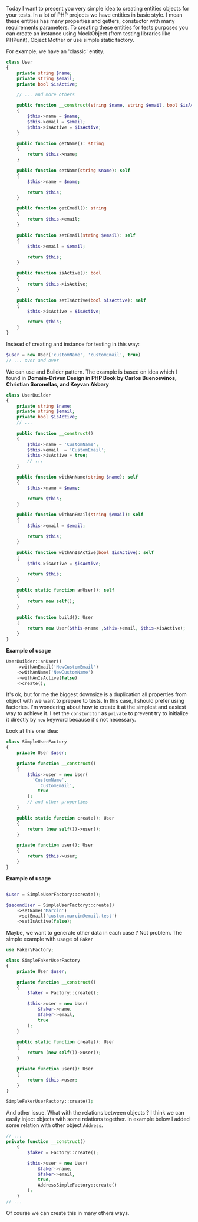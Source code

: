 Today I want to present you very simple idea to creating entities objects for your tests. 
In a lot of PHP projects we have entities in basic style. I mean these entities has many properties and getters, 
constuctor with many requirements parameters. To creating these entities for tests purposes you can create an
instance using MockObject (from testing libraries like PHPunit), Object Mother or use simple static factory. 

For example, we have an 'classic' entity. 

```php
class User
{
    private string $name;
    private string $email;
    private bool $isActive;

    // ... and more others

    public function __construct(string $name, string $email, bool $isActive)
    {
        $this->name = $name;
        $this->email = $email;
        $this->isActive = $isActive;
    }

    public function getName(): string
    {
        return $this->name;
    }

    public function setName(string $name): self
    {
        $this->name = $name;

        return $this;
    }

    public function getEmail(): string
    {
        return $this->email;
    }

    public function setEmail(string $email): self
    {
        $this->email = $email;

        return $this;
    }

    public function isActive(): bool
    {
        return $this->isActive;
    }

    public function setIsActive(bool $isActive): self
    {
        $this->isActive = $isActive;

        return $this;
    }
}
```

Instead of creating and instance for testing in this way:
```php 
$user = new User('customName', 'customEmail', true)
// ... over and over

```

We can use and Builder pattern. The example is based on idea which I found in
**Domain-Driven Design in PHP Book by Carlos Buenosvinos, Christian Soronellas, and Keyvan Akbary**

```php
class UserBuilder
{
    private string $name;
    private string $email;
    private bool $isActive;
    // ...
    
    public function __construct()
    {
        $this->name = 'CustomName';
        $this->email  = 'CustomEmail';
        $this->isActive = true;
        // ... 
    }

    public function withAnName(string $name): self
    {
        $this->name = $name;

        return $this;
    }

    public function withAnEmail(string $email): self
    {
        $this->email = $email;

        return $this;
    }

    public function withAnIsActive(bool $isActive): self
    {
        $this->isActive = $isActive;

        return $this;
    }

    public static function anUser(): self
    {
        return new self();
    }

    public function build(): User
    {
        return new User($this->name ,$this->email, $this->isActive);
    }
}
```
__Example of usage__

```php
UserBuilder::anUser()
    ->withAnEmail('NewCustomEmail')
    ->withAnName('NewCustomName')
    ->withAnIsActive(false)
    ->create();
```

It's ok, but for me the biggest downsize is a duplication all properties from object with we want to prepare to tests. In this case, I should prefer using factories. I'm wondering about how to create
it at the simplest and easiest way to achieve it. I set the `consturctor` as `private` to prevent
try to initialize it directly by `new` keyword because it's not necessary.

Look at this one idea:

```php 
class SimpleUserFactory
{
    private User $user;

    private function __construct()
    {
        $this->user = new User(
          'CustomName',
            'CustomEmail',
            true
        );
        // and other properties
    }

    public static function create(): User
    {
        return (new self())->user();
    }

    private function user(): User
    {
        return $this->user;
    }
}
```
__Example of usage__
```php

$user = SimpleUserFactory::create();

$secondUser = SimpleUserFactory::create()
    ->setName('Marcin')
    ->setEmail('custom.marcin@email.test')
    ->setIsActive(false);
```

Maybe, we want to generate other data in each case ? Not problem. The simple example with usage
of `Faker` 

```php
use Faker\Factory;

class SimpleFakerUserFactory
{
    private User $user;

    private function __construct()
    {
        $faker = Factory::create();

        $this->user = new User(
            $faker->name,
            $faker->email,
            true
        );
    }

    public static function create(): User
    {
        return (new self())->user();
    }

    private function user(): User
    {
        return $this->user;
    }
}

SimpleFakerUserFactory::create();
```

And other issue. What with the relations between objects ? I think we can easily inject 
objects with some relations together. In example below I added some relation with other object
`Address`.

```php
// ...
private function __construct()
    {
        $faker = Factory::create();

        $this->user = new User(
            $faker->name,
            $faker->email,
            true,
            AddressSimpleFactory::create()
        );
    }
// ...    
```

Of course we can create this in many others ways. 
